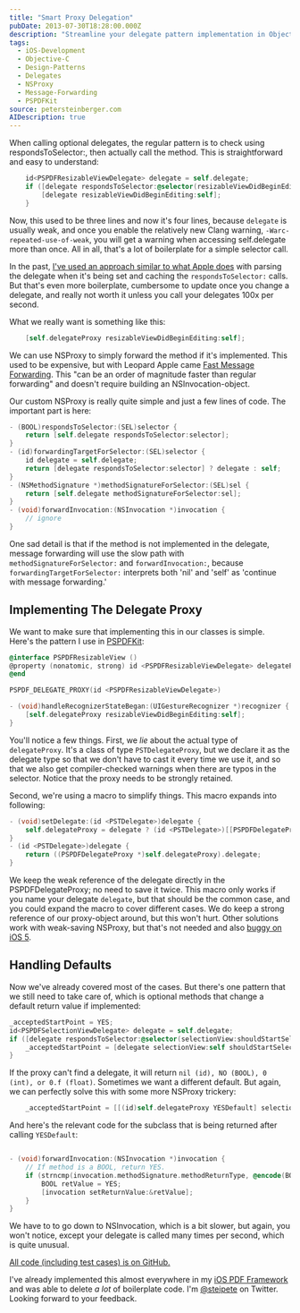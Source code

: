 ```yaml
---
title: "Smart Proxy Delegation"
pubDate: 2013-07-30T18:28:00.000Z
description: "Streamline your delegate pattern implementation in Objective-C with a clever proxy approach that eliminates repetitive boilerplate code. I present a complete solution that handles method forwarding, respects the respondsToSelector check, properly manages weak references to avoid retain cycles, and even supports block-based callbacks. This technique significantly reduces code verbosity while maintaining safety and readability, making delegate calls as simple as a direct message send."
tags:
  - iOS-Development
  - Objective-C
  - Design-Patterns
  - Delegates
  - NSProxy
  - Message-Forwarding
  - PSPDFKit
source: petersteinberger.com
AIDescription: true
---
```


When calling optional delegates, the regular pattern is to check using respondsToSelector:, then actually call the method. This is straightforward and easy to understand:


``` objective-c
    id<PSPDFResizableViewDelegate> delegate = self.delegate;
    if ([delegate respondsToSelector:@selector(resizableViewDidBeginEditing:)]) {
        [delegate resizableViewDidBeginEditing:self];
    }
```

Now, this used to be three lines and now it's four lines, because `delegate` is usually weak, and once you enable the relatively new Clang warning, `-Warc-repeated-use-of-weak`, you will get a warning when accessing self.delegate more than once. All in all, that's a lot of boilerplate for a simple selector call.

In the past, [I've used an approach similar to what Apple does](https://gist.github.com/steipete/2871154) with parsing the delegate when it's being set and caching the `respondsToSelector:` calls. But that's even more boilerplate, cumbersome to update once you change a delegate, and really not worth it unless you call your delegates 100x per second.

What we really want is something like this:

``` objective-c
    [self.delegateProxy resizableViewDidBeginEditing:self];
```

We can use NSProxy to simply forward the method if it's implemented. This used to be expensive, but with Leopard Apple came [Fast Message Forwarding](http://www.mikeash.com/pyblog/friday-qa-2009-03-27-objective-c-message-forwarding.html). This "can be an order of magnitude faster than regular forwarding" and doesn't require building an NSInvocation-object.

Our custom NSProxy is really quite simple and just a few lines of code. The important part is here:

``` objective-c
- (BOOL)respondsToSelector:(SEL)selector {
    return [self.delegate respondsToSelector:selector];
}
- (id)forwardingTargetForSelector:(SEL)selector {
    id delegate = self.delegate;
    return [delegate respondsToSelector:selector] ? delegate : self;
}
- (NSMethodSignature *)methodSignatureForSelector:(SEL)sel {
    return [self.delegate methodSignatureForSelector:sel];
}
- (void)forwardInvocation:(NSInvocation *)invocation {
    // ignore
}
```

One sad detail is that if the method is not implemented in the delegate, message forwarding will use the slow path with `methodSignatureForSelector:` and `forwardInvocation:`, because `forwardingTargetForSelector:` interprets both 'nil' and 'self' as 'continue with message forwarding.'

## Implementing The Delegate Proxy

We want to make sure that implementing this in our classes is simple. Here's the pattern I use in [PSPDFKit](http://pspdfkit.com):

``` objective-c
@interface PSPDFResizableView () 
@property (nonatomic, strong) id <PSPDFResizableViewDelegate> delegateProxy;
@end

PSPDF_DELEGATE_PROXY(id <PSPDFResizableViewDelegate>)

- (void)handleRecognizerStateBegan:(UIGestureRecognizer *)recognizer {
    [self.delegateProxy resizableViewDidBeginEditing:self];
}
```

You'll notice a few things. First, we *lie* about the actual type of `delegateProxy`. It's a class of type `PSTDelegateProxy`, but we declare it as the delegate type so that we don't have to cast it every time we use it, and so that we also get compiler-checked warnings when there are typos in the selector. Notice that the proxy needs to be strongly retained.

Second, we're using a macro to simplify things. This macro expands into following:

``` objective-c
- (void)setDelegate:(id <PSTDelegate>)delegate { 
	self.delegateProxy = delegate ? (id <PSTDelegate>)[[PSPDFDelegateProxy alloc] initWithDelegate:delegate] : nil;
}
- (id <PSTDelegate>)delegate {
	return ((PSPDFDelegateProxy *)self.delegateProxy).delegate;
}
```

We keep the weak reference of the delegate directly in the PSPDFDelegateProxy; no need to save it twice. This macro only works if you name your delegate `delegate`, but that should be the common case, and you could expand the macro to cover different cases. We do keep a strong reference of our proxy-object around, but this won't hurt. Other solutions work with weak-saving NSProxy, but that's not needed and also [buggy on iOS 5](http://stackoverflow.com/questions/13800136/nsproxy-weak-reference-bug-under-arc-on-ios-5).

## Handling Defaults

Now we've already covered most of the cases. But there's one pattern that we still need to take care of, which is optional methods that change a default return value if implemented:

``` objective-c
_acceptedStartPoint = YES;
id<PSPDFSelectionViewDelegate> delegate = self.delegate;
if ([delegate respondsToSelector:@selector(selectionView:shouldStartSelectionAtPoint:)]) {
    _acceptedStartPoint = [delegate selectionView:self shouldStartSelectionAtPoint:location];
}
```

If the proxy can't find a delegate, it will return `nil (id), NO (BOOL), 0 (int), or 0.f (float)`. Sometimes we want a different default. But again, we can perfectly solve this with some more NSProxy trickery:

``` objective-c
    _acceptedStartPoint = [[(id)self.delegateProxy YESDefault] selectionView:self shouldStartSelectionAtPoint:location];
```

And here's the relevant code for the subclass that is being returned after calling `YESDefault`:

``` objective-c

- (void)forwardInvocation:(NSInvocation *)invocation {
    // If method is a BOOL, return YES.
    if (strncmp(invocation.methodSignature.methodReturnType, @encode(BOOL), 1) == 0) {
        BOOL retValue = YES;
        [invocation setReturnValue:&retValue];
    }
}
```

We have to to go down to NSInvocation, which is a bit slower, but again, you won't notice, except your delegate is called many times per second, which is quite unusual.

[All code (including test cases) is on GitHub.](https://github.com/steipete/PSTDelegateProxy)

I've already implemented this almost everywhere in my [iOS PDF Framework](http://pspdfkit.com) and was able to delete *a lot* of boilerplate code. I'm [@steipete](http://twitter.com/steipete) on Twitter. Looking forward to your feedback.
